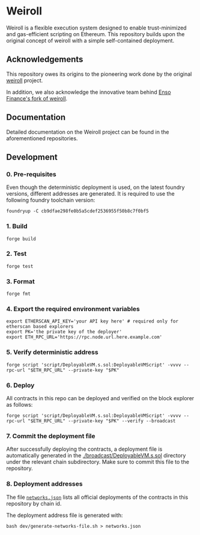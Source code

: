 # Weiroll

Weiroll is a flexible execution system designed to enable trust-minimized and gas-efficient scripting on Ethereum. This repository builds upon the original concept of weiroll with a simple self-contained deployment.

## Acknowledgements

This repository owes its origins to the pioneering work done by the original [weiroll](https://github.com/weiroll/weiroll) project.

In addition, we also acknowledge the innovative team behind [Enso Finance's fork of weiroll](https://github.com/enso-finance/enso-weiroll).

## Documentation

Detailed documentation on the Weiroll project can be found in the aforementioned repositories.

## Development

### 0. Pre-requisites

Even though the deterministic deployment is used, on the latest foundry versions, different addresses are generated.
It is required to use the following foundry toolchain version:

```shell
foundryup -C cb9dfae298fe0b5a5cdef2536955f50b8c7f0bf5
```

### 1. Build

```shell
forge build
```

### 2. Test

```shell
forge test
```

### 3. Format

```shell
forge fmt
```

### 4. Export the required environment variables

```shell
export ETHERSCAN_API_KEY='your API key here' # required only for etherscan based explorers
export PK='the private key of the deployer'
export ETH_RPC_URL='https://rpc.node.url.here.example.com'
```

### 5. Verify deterministic address

```shell
forge script 'script/DeployableVM.s.sol:DeployableVMScript' -vvvv --rpc-url "$ETH_RPC_URL" --private-key "$PK"
```

### 6. Deploy

All contracts in this repo can be deployed and verified on the block explorer as follows:

```shell
forge script 'script/DeployableVM.s.sol:DeployableVMScript' -vvvv --rpc-url "$ETH_RPC_URL" --private-key "$PK" --verify --broadcast
```

### 7. Commit the deployment file

After successfully deploying the contracts, a deployment file is automatically generated in the [./broadcast/DeployableVM.s.sol](broadcast/DeployableVM.s.sol) directory under the relevant chain subdirectory. Make sure to commit this file to the repository.

### 8. Deployment addresses

The file [`networks.json`](./networks.json) lists all official deployments of the contracts in this repository by chain id.

The deployment address file is generated with:
```shell
bash dev/generate-networks-file.sh > networks.json
```
